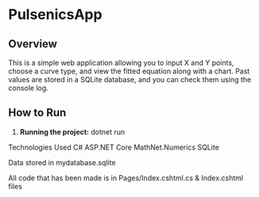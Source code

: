 # PulsenicsApp

## Overview

This is a simple web application allowing you to input X and Y points, choose a curve type, and view the fitted equation along with a chart. Past values are stored in a SQLite database, and you can check them using the console log.

## How to Run

1. **Running the project:**
   dotnet run

Technologies Used
C#
ASP.NET Core
MathNet.Numerics
SQLite

Data stored in mydatabase.sqlite

All code that has been made is in Pages/Index.cshtml.cs & Index.cshtml files
